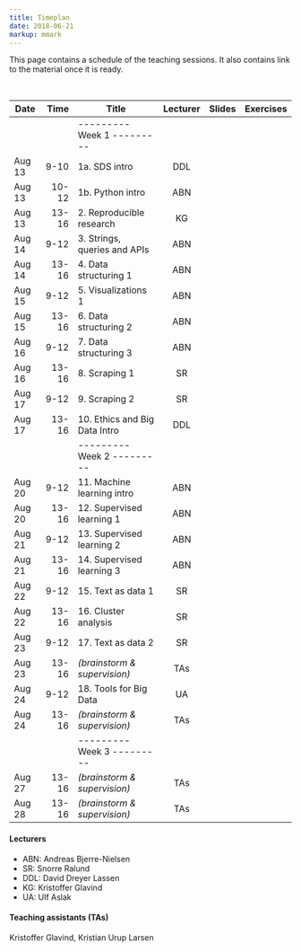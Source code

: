 ```yaml
---
title: Timeplan
date: 2018-06-21
markup: mmark
---
```


This page contains a schedule of the teaching sessions. It also contains link to the material once it is ready.

<br />

Date  | Time  | Title | Lecturer | Slides |  Exercises
------|------:|-------|:--------:|:------:|------
      |       | ---------   Week 1  --------- | | |
Aug 13|  9-10 | 1a. SDS intro  | DDL | |
Aug 13| 10-12 | 1b. Python intro  | ABN | |
Aug 13| 13-16 | 2. Reproducible research | KG | |
Aug 14|  9-12 | 3. Strings, queries and APIs | ABN | |
Aug 14| 13-16 | 4. Data structuring 1 | ABN | |
Aug 15|  9-12 | 5. Visualizations 1 | ABN | |
Aug 15| 13-16 | 6. Data structuring 2 | ABN | |
Aug 16|  9-12 | 7. Data structuring 3 | ABN| |
Aug 16| 13-16 | 8. Scraping 1 | SR | |
Aug 17|  9-12 | 9. Scraping 2 | SR | |
Aug 17| 13-16 | 10. Ethics and Big Data Intro | DDL | |
      |       | ---------   Week 2  --------- | | |
Aug 20|  9-12 | 11. Machine learning intro | ABN |  |
Aug 20| 13-16 | 12. Supervised learning 1 | ABN | |
Aug 21|  9-12 | 13. Supervised learning 2 | ABN | |
Aug 21| 13-16 | 14. Supervised learning 3 | ABN | |
Aug 22|  9-12 | 15. Text as data 1 | SR | |
Aug 22| 13-16 | 16. Cluster analysis | SR | |
Aug 23|  9-12 | 17. Text as data 2 | SR | |
Aug 23| 13-16 |  *(brainstorm & supervision)* | TAs | |
Aug 24|  9-12 | 18. Tools for Big Data | UA | |
Aug 24| 13-16 |  *(brainstorm & supervision)* | TAs | |
      |       | ---------   Week 3  --------- | | |
Aug 27| 13-16 |  *(brainstorm & supervision)* | TAs | |
Aug 28| 13-16 |  *(brainstorm & supervision)* | TAs | |   

#### Lecturers
- ABN: Andreas Bjerre-Nielsen
- SR: Snorre Ralund
- DDL: David Dreyer Lassen
- KG: Kristoffer Glavind
- UA: Ulf Aslak

#### Teaching assistants (TAs)
Kristoffer Glavind, Kristian Urup Larsen
